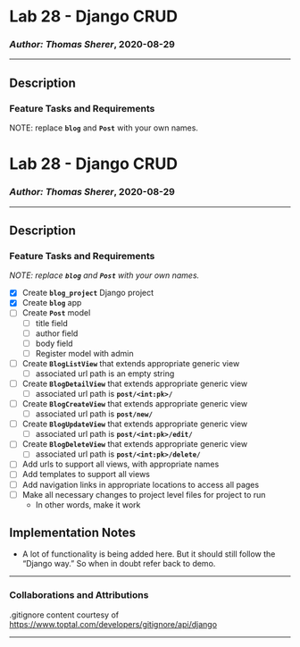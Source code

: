 # Lab 28 - Django CRUD

### *Author: Thomas Sherer*, 2020-08-29

---

## Description
### Feature Tasks and Requirements
NOTE: replace __`blog`__ and __`Post`__ with your own names.

# Lab 28 - Django CRUD

### *Author: Thomas Sherer*, 2020-08-29

---

## Description
### Feature Tasks and Requirements
*NOTE: replace __`blog`__ and __`Post`__ with your own names.*

-[X] Create __`blog_project`__ Django project
-[X] Create __`blog`__ app
-[ ] Create __`Post`__ model
	-[ ] title field
	-[ ] author field
	-[ ] body field
	-[ ] Register model with admin <br>

-[ ] Create __`BlogListView`__ that extends appropriate generic view
	-[ ] associated url path is an empty string <br>

-[ ] Create __`BlogDetailView`__ that extends appropriate generic view
	-[ ] associated url path is __`post/<int:pk>/`__ <br>

-[ ] Create __`BlogCreateView`__ that extends appropriate generic view
	-[ ] associated url path is __`post/new/`__ <br>

-[ ] Create __`BlogUpdateView`__ that extends appropriate generic view
	-[ ] associated url path is __`post/<int:pk>/edit/`__ <br>

-[ ] Create __`BlogDeleteView`__ that extends appropriate generic view
	-[ ] associated url path is __`post/<int:pk>/delete/`__

-[ ] Add urls to support all views, with appropriate names
-[ ] Add templates to support all views
-[ ] Add navigation links in appropriate locations to access all pages
-[ ] Make all necessary changes to project level files for project to run
	- In other words, make it work <br>

## Implementation Notes
- A lot of functionality is being added here. But it should still follow the “Django way.” So when in doubt refer back to demo. <br>

---

### Collaborations and Attributions
<!-- __Skyler Burger__ helped immensely with NN. -->

<!-- __Merry Cimakasky__ helped with NN. -->

<!-- __Lee-Roy King__ helped with NN. -->

.gitignore content courtesy of https://www.toptal.com/developers/gitignore/api/django

<!-- __likegeeks.com__ helped with [understanding chr() and ord()](https://likegeeks.com/python-caesar-cipher/) -->

---
